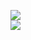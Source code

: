 [![](https://img.shields.io/badge/Made%20With-Github%20Spray-lightgrey.svg?style=for-the-badge&logo=github)](https://github.com/Annihil/github-spray#30228)  
[![](https://i.imgur.com/2DrTn0Z.gif)](https://github.com/Annihil/github-spray)